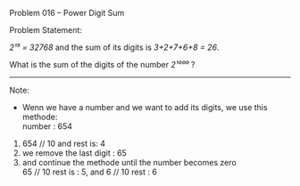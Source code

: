 Problem 016 – Power Digit Sum

Problem Statement:

*2¹⁵ = 32768* and the sum of its digits is *3+2+7+6+8 = 26*.

What is the sum of the digits of the number *2¹⁰⁰⁰* ?

--------------
Note:

- Wenn we have a number and we want to add its digits, we use this methode:<br>
number : 654

1. 654 // 10 and rest is: 4<br>
2. we remove the last digit : 65<br>
3. and continue the methode until the number becomes zero<br>
65 // 10 rest is : 5, and 6 // 10 rest : 6


